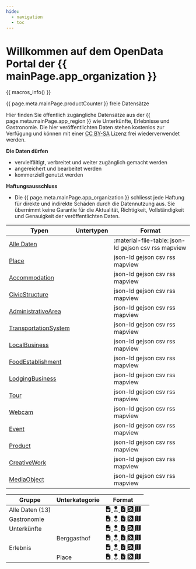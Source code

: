 ```yaml
---
hide:
  - navigation
  - toc
---
```


# Willkommen auf dem OpenData Portal der {{ mainPage.app_organization }}

{{ macros_info() }}

{{ page.meta.mainPage.productCounter }} freie Datensätze

Hier finden Sie öffentlich zugängliche Datensätze aus der {{ page.meta.mainPage.app_region }} wie Unterkünfte, Erlebnisse und Gastronomie. Die hier veröffentlichten Daten stehen kostenlos zur Verfügung und können mit einer [CC BY-SA](https://creativecommons.org/licenses/by-sa/4.0/deed.de) Lizenz frei wiederverwendet werden.

**Die Daten dürfen**

- vervielfältigt, verbreitet und weiter zugänglich gemacht werden
- angereichert und bearbeitet werden
- kommerziell genutzt werden

**Haftungsausschluss**

- Die {{ page.meta.mainPage.app_organization }} schliesst jede Haftung für direkte und indirekte Schäden durch die Datennutzung aus. Sie übernimmt keine Garantie für die Aktualität, Richtigkeit, Vollständigkeit und Genauigkeit der veröffentlichten Daten.

| Typen       | Untertypen | Format                         |
| ----------- | ---------- | ------------------------------ |
| [Alle Daten](/api/products.json)  			|            | :material-file-table: json-ld gejson csv rss mapview |
| [Place](/api/Place.json) 						|            | json-ld gejson csv rss mapview |
| [Accommodation](/api/Accommodation.json)      |  			| json-ld gejson csv rss mapview |
| [CivicStructure](/api/CivicStructure.json) 	|            | json-ld gejson csv rss mapview |
| [AdministrativeArea](/api/AdministrativeArea.json)    |       	| json-ld gejson csv rss mapview |
| [TransportationSystem](/api/TransportationSystem.json)    |       	| json-ld gejson csv rss mapview |
| [LocalBusiness](/api/LocalBusiness.json)    |       	| json-ld gejson csv rss mapview |
| [FoodEstablishment](/api/FoodEstablishment.json)    |       	| json-ld gejson csv rss mapview |
| [LodgingBusiness](/api/LodgingBusiness.json)    |       	| json-ld gejson csv rss mapview |
| [Tour](/api/Tour.json)    |       	| json-ld gejson csv rss mapview |
| [Webcam](/api/Webcam.json)    |       	| json-ld gejson csv rss mapview |
| [Event](/api/Event.json)    |       	| json-ld gejson csv rss mapview |
| [Product](/api/Product.json)    |       	| json-ld gejson csv rss mapview |
| [CreativeWork](/api/CreativeWork.json)    |       	| json-ld gejson csv rss mapview |
| [MediaObject](/api/MediaObject.json)    |       	| json-ld gejson csv rss mapview |

<div class="table-responsive">
					<table class="table">
						<thead>
							<tr>
								<th>Gruppe</th>
								<th>Unterkategorie</th>
								<th>Format</th>
							</tr>
						</thead>
						<tbody>
							<tr>
								<td>Alle Daten (13)</td>
								<td></td>
								<td>
									<a href="/api/products.json" class="btn btn-primary btn-sm" data-bs-toggle="tooltip" data-bss-tooltip="" type="button" title="" data-bs-original-title="json-ld">
										<svg xmlns="http://www.w3.org/2000/svg" width="1em" height="1em" fill="currentColor" viewBox="0 0 16 16" class="bi bi-file-earmark-spreadsheet-fill" title="json-ld">
											<path d="M9.293 0H4a2 2 0 0 0-2 2v12a2 2 0 0 0 2 2h8a2 2 0 0 0 2-2V4.707A1 1 0 0 0 13.707 4L10 .293A1 1 0 0 0 9.293 0zM9.5 3.5v-2l3 3h-2a1 1 0 0 1-1-1zM3 9h10v1h-3v2h3v1h-3v2H9v-2H6v2H5v-2H3v-1h2v-2H3V9z"></path>
										</svg>
									</a>
									<a href="/api/products.geojson" class="btn btn-primary btn-sm" data-bs-toggle="tooltip" data-bss-tooltip="" type="button" title="" data-bs-original-title="geojson">
										<svg xmlns="http://www.w3.org/2000/svg" width="1em" height="1em" fill="currentColor" viewBox="0 0 16 16" class="bi bi-geo-fill" title="geojson">
											<path fill-rule="evenodd" d="M4 4a4 4 0 1 1 4.5 3.969V13.5a.5.5 0 0 1-1 0V7.97A4 4 0 0 1 4 3.999zm2.493 8.574a.5.5 0 0 1-.411.575c-.712.118-1.28.295-1.655.493a1.319 1.319 0 0 0-.37.265.301.301 0 0 0-.057.09V14l.002.008a.147.147 0 0 0 .016.033.617.617 0 0 0 .145.15c.165.13.435.27.813.395.751.25 1.82.414 3.024.414s2.273-.163 3.024-.414c.378-.126.648-.265.813-.395a.619.619 0 0 0 .146-.15.148.148 0 0 0 .015-.033L12 14v-.004a.301.301 0 0 0-.057-.09 1.318 1.318 0 0 0-.37-.264c-.376-.198-.943-.375-1.655-.493a.5.5 0 1 1 .164-.986c.77.127 1.452.328 1.957.594C12.5 13 13 13.4 13 14c0 .426-.26.752-.544.977-.29.228-.68.413-1.116.558-.878.293-2.059.465-3.34.465-1.281 0-2.462-.172-3.34-.465-.436-.145-.826-.33-1.116-.558C3.26 14.752 3 14.426 3 14c0-.599.5-1 .961-1.243.505-.266 1.187-.467 1.957-.594a.5.5 0 0 1 .575.411z"></path>
										</svg>
									</a>
									<a href="/api/products.csv" class="btn btn-primary btn-sm" data-bs-toggle="tooltip" data-bss-tooltip="" type="button" title="" data-bs-original-title="csv">
										<svg xmlns="http://www.w3.org/2000/svg" width="1em" height="1em" fill="currentColor" viewBox="0 0 16 16" class="bi bi-file-earmark-excel-fill" title="csv">
											<path d="M9.293 0H4a2 2 0 0 0-2 2v12a2 2 0 0 0 2 2h8a2 2 0 0 0 2-2V4.707A1 1 0 0 0 13.707 4L10 .293A1 1 0 0 0 9.293 0zM9.5 3.5v-2l3 3h-2a1 1 0 0 1-1-1zM5.884 6.68 8 9.219l2.116-2.54a.5.5 0 1 1 .768.641L8.651 10l2.233 2.68a.5.5 0 0 1-.768.64L8 10.781l-2.116 2.54a.5.5 0 0 1-.768-.641L7.349 10 5.116 7.32a.5.5 0 1 1 .768-.64z"></path>
										</svg>
									</a>
									<a href="/api/products.rss" class="btn btn-primary btn-sm" data-bs-toggle="tooltip" data-bss-tooltip="" type="button" title="" data-bs-original-title="rss">
										<svg xmlns="http://www.w3.org/2000/svg" width="1em" height="1em" fill="currentColor" viewBox="0 0 16 16" class="bi bi-rss-fill" title="rss">
											<path d="M2 0a2 2 0 0 0-2 2v12a2 2 0 0 0 2 2h12a2 2 0 0 0 2-2V2a2 2 0 0 0-2-2H2zm1.5 2.5c5.523 0 10 4.477 10 10a1 1 0 1 1-2 0 8 8 0 0 0-8-8 1 1 0 0 1 0-2zm0 4a6 6 0 0 1 6 6 1 1 0 1 1-2 0 4 4 0 0 0-4-4 1 1 0 0 1 0-2zm.5 7a1.5 1.5 0 1 1 0-3 1.5 1.5 0 0 1 0 3z"></path>
										</svg>
									</a>
									<a href="/api/products.map" class="btn btn-secondary btn-sm" data-bs-toggle="tooltip" data-bss-tooltip="" type="button" title="" data-bs-original-title="mapview">
										<svg xmlns="http://www.w3.org/2000/svg" width="1em" height="1em" fill="currentColor" viewBox="0 0 16 16" class="bi bi-map-fill" title="mapview">
											<path fill-rule="evenodd" d="M16 .5a.5.5 0 0 0-.598-.49L10.5.99 5.598.01a.5.5 0 0 0-.196 0l-5 1A.5.5 0 0 0 0 1.5v14a.5.5 0 0 0 .598.49l4.902-.98 4.902.98a.502.502 0 0 0 .196 0l5-1A.5.5 0 0 0 16 14.5V.5zM5 14.09V1.11l.5-.1.5.1v12.98l-.402-.08a.498.498 0 0 0-.196 0L5 14.09zm5 .8V1.91l.402.08a.5.5 0 0 0 .196 0L11 1.91v12.98l-.5.1-.5-.1z"></path>
										</svg>
									</a>
								</td>
								<td></td>
							</tr>
              							<tr>
								<td>Gastronomie</td>
                <td></td>
								<td><a href="/api/category/ziggy_gastronomie" class="btn btn-primary btn-sm" data-bs-toggle="tooltip" data-bss-tooltip="" type="button" title="" data-bs-original-title="json-ld">
	<svg xmlns="http://www.w3.org/2000/svg" width="1em" height="1em" fill="currentColor" viewBox="0 0 16 16" class="bi bi-file-earmark-spreadsheet-fill" title="json-ld">
		<path d="M9.293 0H4a2 2 0 0 0-2 2v12a2 2 0 0 0 2 2h8a2 2 0 0 0 2-2V4.707A1 1 0 0 0 13.707 4L10 .293A1 1 0 0 0 9.293 0zM9.5 3.5v-2l3 3h-2a1 1 0 0 1-1-1zM3 9h10v1h-3v2h3v1h-3v2H9v-2H6v2H5v-2H3v-1h2v-2H3V9z"></path>
	</svg>
</a>
<a href="/api/category/ziggy_gastronomie.geojson" class="btn btn-primary btn-sm" data-bs-toggle="tooltip" data-bss-tooltip="" type="button" title="" data-bs-original-title="geojson">
	<svg xmlns="http://www.w3.org/2000/svg" width="1em" height="1em" fill="currentColor" viewBox="0 0 16 16" class="bi bi-geo-fill" title="geojson">
		<path fill-rule="evenodd" d="M4 4a4 4 0 1 1 4.5 3.969V13.5a.5.5 0 0 1-1 0V7.97A4 4 0 0 1 4 3.999zm2.493 8.574a.5.5 0 0 1-.411.575c-.712.118-1.28.295-1.655.493a1.319 1.319 0 0 0-.37.265.301.301 0 0 0-.057.09V14l.002.008a.147.147 0 0 0 .016.033.617.617 0 0 0 .145.15c.165.13.435.27.813.395.751.25 1.82.414 3.024.414s2.273-.163 3.024-.414c.378-.126.648-.265.813-.395a.619.619 0 0 0 .146-.15.148.148 0 0 0 .015-.033L12 14v-.004a.301.301 0 0 0-.057-.09 1.318 1.318 0 0 0-.37-.264c-.376-.198-.943-.375-1.655-.493a.5.5 0 1 1 .164-.986c.77.127 1.452.328 1.957.594C12.5 13 13 13.4 13 14c0 .426-.26.752-.544.977-.29.228-.68.413-1.116.558-.878.293-2.059.465-3.34.465-1.281 0-2.462-.172-3.34-.465-.436-.145-.826-.33-1.116-.558C3.26 14.752 3 14.426 3 14c0-.599.5-1 .961-1.243.505-.266 1.187-.467 1.957-.594a.5.5 0 0 1 .575.411z"></path>
	</svg>
</a>
<a href="/api/category/ziggy_gastronomie.csv" class="btn btn-primary btn-sm" data-bs-toggle="tooltip" data-bss-tooltip="" type="button" title="" data-bs-original-title="csv">
	<svg xmlns="http://www.w3.org/2000/svg" width="1em" height="1em" fill="currentColor" viewBox="0 0 16 16" class="bi bi-file-earmark-excel-fill" title="csv">
		<path d="M9.293 0H4a2 2 0 0 0-2 2v12a2 2 0 0 0 2 2h8a2 2 0 0 0 2-2V4.707A1 1 0 0 0 13.707 4L10 .293A1 1 0 0 0 9.293 0zM9.5 3.5v-2l3 3h-2a1 1 0 0 1-1-1zM5.884 6.68 8 9.219l2.116-2.54a.5.5 0 1 1 .768.641L8.651 10l2.233 2.68a.5.5 0 0 1-.768.64L8 10.781l-2.116 2.54a.5.5 0 0 1-.768-.641L7.349 10 5.116 7.32a.5.5 0 1 1 .768-.64z"></path>
	</svg>
</a>
<a href="/api/category/ziggy_gastronomie.rss" class="btn btn-primary btn-sm" data-bs-toggle="tooltip" data-bss-tooltip="" type="button" title="" data-bs-original-title="rss">
	<svg xmlns="http://www.w3.org/2000/svg" width="1em" height="1em" fill="currentColor" viewBox="0 0 16 16" class="bi bi-rss-fill" title="rss">
		<path d="M2 0a2 2 0 0 0-2 2v12a2 2 0 0 0 2 2h12a2 2 0 0 0 2-2V2a2 2 0 0 0-2-2H2zm1.5 2.5c5.523 0 10 4.477 10 10a1 1 0 1 1-2 0 8 8 0 0 0-8-8 1 1 0 0 1 0-2zm0 4a6 6 0 0 1 6 6 1 1 0 1 1-2 0 4 4 0 0 0-4-4 1 1 0 0 1 0-2zm.5 7a1.5 1.5 0 1 1 0-3 1.5 1.5 0 0 1 0 3z"></path>
	</svg>
</a>
<a href="/api/category/ziggy_gastronomie.map" class="btn btn-secondary btn-sm" data-bs-toggle="tooltip" data-bss-tooltip="" type="button" title="" data-bs-original-title="mapview">
	<svg xmlns="http://www.w3.org/2000/svg" width="1em" height="1em" fill="currentColor" viewBox="0 0 16 16" class="bi bi-map-fill" title="mapview">
		<path fill-rule="evenodd" d="M16 .5a.5.5 0 0 0-.598-.49L10.5.99 5.598.01a.5.5 0 0 0-.196 0l-5 1A.5.5 0 0 0 0 1.5v14a.5.5 0 0 0 .598.49l4.902-.98 4.902.98a.502.502 0 0 0 .196 0l5-1A.5.5 0 0 0 16 14.5V.5zM5 14.09V1.11l.5-.1.5.1v12.98l-.402-.08a.498.498 0 0 0-.196 0L5 14.09zm5 .8V1.91l.402.08a.5.5 0 0 0 .196 0L11 1.91v12.98l-.5.1-.5-.1z"></path>
	</svg>
</a>
</td>
							</tr>
              	          							<tr>
								<td>Unterkünfte</td>
                <td></td>
								<td><a href="/api/category/ziggy_unterkuenfte" class="btn btn-primary btn-sm" data-bs-toggle="tooltip" data-bss-tooltip="" type="button" title="" data-bs-original-title="json-ld">
	<svg xmlns="http://www.w3.org/2000/svg" width="1em" height="1em" fill="currentColor" viewBox="0 0 16 16" class="bi bi-file-earmark-spreadsheet-fill" title="json-ld">
		<path d="M9.293 0H4a2 2 0 0 0-2 2v12a2 2 0 0 0 2 2h8a2 2 0 0 0 2-2V4.707A1 1 0 0 0 13.707 4L10 .293A1 1 0 0 0 9.293 0zM9.5 3.5v-2l3 3h-2a1 1 0 0 1-1-1zM3 9h10v1h-3v2h3v1h-3v2H9v-2H6v2H5v-2H3v-1h2v-2H3V9z"></path>
	</svg>
</a>
<a href="/api/category/ziggy_unterkuenfte.geojson" class="btn btn-primary btn-sm" data-bs-toggle="tooltip" data-bss-tooltip="" type="button" title="" data-bs-original-title="geojson">
	<svg xmlns="http://www.w3.org/2000/svg" width="1em" height="1em" fill="currentColor" viewBox="0 0 16 16" class="bi bi-geo-fill" title="geojson">
		<path fill-rule="evenodd" d="M4 4a4 4 0 1 1 4.5 3.969V13.5a.5.5 0 0 1-1 0V7.97A4 4 0 0 1 4 3.999zm2.493 8.574a.5.5 0 0 1-.411.575c-.712.118-1.28.295-1.655.493a1.319 1.319 0 0 0-.37.265.301.301 0 0 0-.057.09V14l.002.008a.147.147 0 0 0 .016.033.617.617 0 0 0 .145.15c.165.13.435.27.813.395.751.25 1.82.414 3.024.414s2.273-.163 3.024-.414c.378-.126.648-.265.813-.395a.619.619 0 0 0 .146-.15.148.148 0 0 0 .015-.033L12 14v-.004a.301.301 0 0 0-.057-.09 1.318 1.318 0 0 0-.37-.264c-.376-.198-.943-.375-1.655-.493a.5.5 0 1 1 .164-.986c.77.127 1.452.328 1.957.594C12.5 13 13 13.4 13 14c0 .426-.26.752-.544.977-.29.228-.68.413-1.116.558-.878.293-2.059.465-3.34.465-1.281 0-2.462-.172-3.34-.465-.436-.145-.826-.33-1.116-.558C3.26 14.752 3 14.426 3 14c0-.599.5-1 .961-1.243.505-.266 1.187-.467 1.957-.594a.5.5 0 0 1 .575.411z"></path>
	</svg>
</a>
<a href="/api/category/ziggy_unterkuenfte.csv" class="btn btn-primary btn-sm" data-bs-toggle="tooltip" data-bss-tooltip="" type="button" title="" data-bs-original-title="csv">
	<svg xmlns="http://www.w3.org/2000/svg" width="1em" height="1em" fill="currentColor" viewBox="0 0 16 16" class="bi bi-file-earmark-excel-fill" title="csv">
		<path d="M9.293 0H4a2 2 0 0 0-2 2v12a2 2 0 0 0 2 2h8a2 2 0 0 0 2-2V4.707A1 1 0 0 0 13.707 4L10 .293A1 1 0 0 0 9.293 0zM9.5 3.5v-2l3 3h-2a1 1 0 0 1-1-1zM5.884 6.68 8 9.219l2.116-2.54a.5.5 0 1 1 .768.641L8.651 10l2.233 2.68a.5.5 0 0 1-.768.64L8 10.781l-2.116 2.54a.5.5 0 0 1-.768-.641L7.349 10 5.116 7.32a.5.5 0 1 1 .768-.64z"></path>
	</svg>
</a>
<a href="/api/category/ziggy_unterkuenfte.rss" class="btn btn-primary btn-sm" data-bs-toggle="tooltip" data-bss-tooltip="" type="button" title="" data-bs-original-title="rss">
	<svg xmlns="http://www.w3.org/2000/svg" width="1em" height="1em" fill="currentColor" viewBox="0 0 16 16" class="bi bi-rss-fill" title="rss">
		<path d="M2 0a2 2 0 0 0-2 2v12a2 2 0 0 0 2 2h12a2 2 0 0 0 2-2V2a2 2 0 0 0-2-2H2zm1.5 2.5c5.523 0 10 4.477 10 10a1 1 0 1 1-2 0 8 8 0 0 0-8-8 1 1 0 0 1 0-2zm0 4a6 6 0 0 1 6 6 1 1 0 1 1-2 0 4 4 0 0 0-4-4 1 1 0 0 1 0-2zm.5 7a1.5 1.5 0 1 1 0-3 1.5 1.5 0 0 1 0 3z"></path>
	</svg>
</a>
<a href="/api/category/ziggy_unterkuenfte.map" class="btn btn-secondary btn-sm" data-bs-toggle="tooltip" data-bss-tooltip="" type="button" title="" data-bs-original-title="mapview">
	<svg xmlns="http://www.w3.org/2000/svg" width="1em" height="1em" fill="currentColor" viewBox="0 0 16 16" class="bi bi-map-fill" title="mapview">
		<path fill-rule="evenodd" d="M16 .5a.5.5 0 0 0-.598-.49L10.5.99 5.598.01a.5.5 0 0 0-.196 0l-5 1A.5.5 0 0 0 0 1.5v14a.5.5 0 0 0 .598.49l4.902-.98 4.902.98a.502.502 0 0 0 .196 0l5-1A.5.5 0 0 0 16 14.5V.5zM5 14.09V1.11l.5-.1.5.1v12.98l-.402-.08a.498.498 0 0 0-.196 0L5 14.09zm5 .8V1.91l.402.08a.5.5 0 0 0 .196 0L11 1.91v12.98l-.5.1-.5-.1z"></path>
	</svg>
</a>
</td>
							</tr>
              							<tr>
								<td></td>
								<td>Berggasthof</td>
								<td><a href="/api/category/ziggy_mountain_inns" class="btn btn-primary btn-sm" data-bs-toggle="tooltip" data-bss-tooltip="" type="button" title="" data-bs-original-title="json-ld">
	<svg xmlns="http://www.w3.org/2000/svg" width="1em" height="1em" fill="currentColor" viewBox="0 0 16 16" class="bi bi-file-earmark-spreadsheet-fill" title="json-ld">
		<path d="M9.293 0H4a2 2 0 0 0-2 2v12a2 2 0 0 0 2 2h8a2 2 0 0 0 2-2V4.707A1 1 0 0 0 13.707 4L10 .293A1 1 0 0 0 9.293 0zM9.5 3.5v-2l3 3h-2a1 1 0 0 1-1-1zM3 9h10v1h-3v2h3v1h-3v2H9v-2H6v2H5v-2H3v-1h2v-2H3V9z"></path>
	</svg>
</a>
<a href="/api/category/ziggy_mountain_inns.geojson" class="btn btn-primary btn-sm" data-bs-toggle="tooltip" data-bss-tooltip="" type="button" title="" data-bs-original-title="geojson">
	<svg xmlns="http://www.w3.org/2000/svg" width="1em" height="1em" fill="currentColor" viewBox="0 0 16 16" class="bi bi-geo-fill" title="geojson">
		<path fill-rule="evenodd" d="M4 4a4 4 0 1 1 4.5 3.969V13.5a.5.5 0 0 1-1 0V7.97A4 4 0 0 1 4 3.999zm2.493 8.574a.5.5 0 0 1-.411.575c-.712.118-1.28.295-1.655.493a1.319 1.319 0 0 0-.37.265.301.301 0 0 0-.057.09V14l.002.008a.147.147 0 0 0 .016.033.617.617 0 0 0 .145.15c.165.13.435.27.813.395.751.25 1.82.414 3.024.414s2.273-.163 3.024-.414c.378-.126.648-.265.813-.395a.619.619 0 0 0 .146-.15.148.148 0 0 0 .015-.033L12 14v-.004a.301.301 0 0 0-.057-.09 1.318 1.318 0 0 0-.37-.264c-.376-.198-.943-.375-1.655-.493a.5.5 0 1 1 .164-.986c.77.127 1.452.328 1.957.594C12.5 13 13 13.4 13 14c0 .426-.26.752-.544.977-.29.228-.68.413-1.116.558-.878.293-2.059.465-3.34.465-1.281 0-2.462-.172-3.34-.465-.436-.145-.826-.33-1.116-.558C3.26 14.752 3 14.426 3 14c0-.599.5-1 .961-1.243.505-.266 1.187-.467 1.957-.594a.5.5 0 0 1 .575.411z"></path>
	</svg>
</a>
<a href="/api/category/ziggy_mountain_inns.csv" class="btn btn-primary btn-sm" data-bs-toggle="tooltip" data-bss-tooltip="" type="button" title="" data-bs-original-title="csv">
	<svg xmlns="http://www.w3.org/2000/svg" width="1em" height="1em" fill="currentColor" viewBox="0 0 16 16" class="bi bi-file-earmark-excel-fill" title="csv">
		<path d="M9.293 0H4a2 2 0 0 0-2 2v12a2 2 0 0 0 2 2h8a2 2 0 0 0 2-2V4.707A1 1 0 0 0 13.707 4L10 .293A1 1 0 0 0 9.293 0zM9.5 3.5v-2l3 3h-2a1 1 0 0 1-1-1zM5.884 6.68 8 9.219l2.116-2.54a.5.5 0 1 1 .768.641L8.651 10l2.233 2.68a.5.5 0 0 1-.768.64L8 10.781l-2.116 2.54a.5.5 0 0 1-.768-.641L7.349 10 5.116 7.32a.5.5 0 1 1 .768-.64z"></path>
	</svg>
</a>
<a href="/api/category/ziggy_mountain_inns.rss" class="btn btn-primary btn-sm" data-bs-toggle="tooltip" data-bss-tooltip="" type="button" title="" data-bs-original-title="rss">
	<svg xmlns="http://www.w3.org/2000/svg" width="1em" height="1em" fill="currentColor" viewBox="0 0 16 16" class="bi bi-rss-fill" title="rss">
		<path d="M2 0a2 2 0 0 0-2 2v12a2 2 0 0 0 2 2h12a2 2 0 0 0 2-2V2a2 2 0 0 0-2-2H2zm1.5 2.5c5.523 0 10 4.477 10 10a1 1 0 1 1-2 0 8 8 0 0 0-8-8 1 1 0 0 1 0-2zm0 4a6 6 0 0 1 6 6 1 1 0 1 1-2 0 4 4 0 0 0-4-4 1 1 0 0 1 0-2zm.5 7a1.5 1.5 0 1 1 0-3 1.5 1.5 0 0 1 0 3z"></path>
	</svg>
</a>
<a href="/api/category/ziggy_mountain_inns.map" class="btn btn-secondary btn-sm" data-bs-toggle="tooltip" data-bss-tooltip="" type="button" title="" data-bs-original-title="mapview">
	<svg xmlns="http://www.w3.org/2000/svg" width="1em" height="1em" fill="currentColor" viewBox="0 0 16 16" class="bi bi-map-fill" title="mapview">
		<path fill-rule="evenodd" d="M16 .5a.5.5 0 0 0-.598-.49L10.5.99 5.598.01a.5.5 0 0 0-.196 0l-5 1A.5.5 0 0 0 0 1.5v14a.5.5 0 0 0 .598.49l4.902-.98 4.902.98a.502.502 0 0 0 .196 0l5-1A.5.5 0 0 0 16 14.5V.5zM5 14.09V1.11l.5-.1.5.1v12.98l-.402-.08a.498.498 0 0 0-.196 0L5 14.09zm5 .8V1.91l.402.08a.5.5 0 0 0 .196 0L11 1.91v12.98l-.5.1-.5-.1z"></path>
	</svg>
</a>
</td>
							</tr>
              	          							<tr>
								<td>Erlebnis</td>
                <td></td>
								<td><a href="/api/category/ziggy_erlebnis" class="btn btn-primary btn-sm" data-bs-toggle="tooltip" data-bss-tooltip="" type="button" title="" data-bs-original-title="json-ld">
	<svg xmlns="http://www.w3.org/2000/svg" width="1em" height="1em" fill="currentColor" viewBox="0 0 16 16" class="bi bi-file-earmark-spreadsheet-fill" title="json-ld">
		<path d="M9.293 0H4a2 2 0 0 0-2 2v12a2 2 0 0 0 2 2h8a2 2 0 0 0 2-2V4.707A1 1 0 0 0 13.707 4L10 .293A1 1 0 0 0 9.293 0zM9.5 3.5v-2l3 3h-2a1 1 0 0 1-1-1zM3 9h10v1h-3v2h3v1h-3v2H9v-2H6v2H5v-2H3v-1h2v-2H3V9z"></path>
	</svg>
</a>
<a href="/api/category/ziggy_erlebnis.geojson" class="btn btn-primary btn-sm" data-bs-toggle="tooltip" data-bss-tooltip="" type="button" title="" data-bs-original-title="geojson">
	<svg xmlns="http://www.w3.org/2000/svg" width="1em" height="1em" fill="currentColor" viewBox="0 0 16 16" class="bi bi-geo-fill" title="geojson">
		<path fill-rule="evenodd" d="M4 4a4 4 0 1 1 4.5 3.969V13.5a.5.5 0 0 1-1 0V7.97A4 4 0 0 1 4 3.999zm2.493 8.574a.5.5 0 0 1-.411.575c-.712.118-1.28.295-1.655.493a1.319 1.319 0 0 0-.37.265.301.301 0 0 0-.057.09V14l.002.008a.147.147 0 0 0 .016.033.617.617 0 0 0 .145.15c.165.13.435.27.813.395.751.25 1.82.414 3.024.414s2.273-.163 3.024-.414c.378-.126.648-.265.813-.395a.619.619 0 0 0 .146-.15.148.148 0 0 0 .015-.033L12 14v-.004a.301.301 0 0 0-.057-.09 1.318 1.318 0 0 0-.37-.264c-.376-.198-.943-.375-1.655-.493a.5.5 0 1 1 .164-.986c.77.127 1.452.328 1.957.594C12.5 13 13 13.4 13 14c0 .426-.26.752-.544.977-.29.228-.68.413-1.116.558-.878.293-2.059.465-3.34.465-1.281 0-2.462-.172-3.34-.465-.436-.145-.826-.33-1.116-.558C3.26 14.752 3 14.426 3 14c0-.599.5-1 .961-1.243.505-.266 1.187-.467 1.957-.594a.5.5 0 0 1 .575.411z"></path>
	</svg>
</a>
<a href="/api/category/ziggy_erlebnis.csv" class="btn btn-primary btn-sm" data-bs-toggle="tooltip" data-bss-tooltip="" type="button" title="" data-bs-original-title="csv">
	<svg xmlns="http://www.w3.org/2000/svg" width="1em" height="1em" fill="currentColor" viewBox="0 0 16 16" class="bi bi-file-earmark-excel-fill" title="csv">
		<path d="M9.293 0H4a2 2 0 0 0-2 2v12a2 2 0 0 0 2 2h8a2 2 0 0 0 2-2V4.707A1 1 0 0 0 13.707 4L10 .293A1 1 0 0 0 9.293 0zM9.5 3.5v-2l3 3h-2a1 1 0 0 1-1-1zM5.884 6.68 8 9.219l2.116-2.54a.5.5 0 1 1 .768.641L8.651 10l2.233 2.68a.5.5 0 0 1-.768.64L8 10.781l-2.116 2.54a.5.5 0 0 1-.768-.641L7.349 10 5.116 7.32a.5.5 0 1 1 .768-.64z"></path>
	</svg>
</a>
<a href="/api/category/ziggy_erlebnis.rss" class="btn btn-primary btn-sm" data-bs-toggle="tooltip" data-bss-tooltip="" type="button" title="" data-bs-original-title="rss">
	<svg xmlns="http://www.w3.org/2000/svg" width="1em" height="1em" fill="currentColor" viewBox="0 0 16 16" class="bi bi-rss-fill" title="rss">
		<path d="M2 0a2 2 0 0 0-2 2v12a2 2 0 0 0 2 2h12a2 2 0 0 0 2-2V2a2 2 0 0 0-2-2H2zm1.5 2.5c5.523 0 10 4.477 10 10a1 1 0 1 1-2 0 8 8 0 0 0-8-8 1 1 0 0 1 0-2zm0 4a6 6 0 0 1 6 6 1 1 0 1 1-2 0 4 4 0 0 0-4-4 1 1 0 0 1 0-2zm.5 7a1.5 1.5 0 1 1 0-3 1.5 1.5 0 0 1 0 3z"></path>
	</svg>
</a>
<a href="/api/category/ziggy_erlebnis.map" class="btn btn-secondary btn-sm" data-bs-toggle="tooltip" data-bss-tooltip="" type="button" title="" data-bs-original-title="mapview">
	<svg xmlns="http://www.w3.org/2000/svg" width="1em" height="1em" fill="currentColor" viewBox="0 0 16 16" class="bi bi-map-fill" title="mapview">
		<path fill-rule="evenodd" d="M16 .5a.5.5 0 0 0-.598-.49L10.5.99 5.598.01a.5.5 0 0 0-.196 0l-5 1A.5.5 0 0 0 0 1.5v14a.5.5 0 0 0 .598.49l4.902-.98 4.902.98a.502.502 0 0 0 .196 0l5-1A.5.5 0 0 0 16 14.5V.5zM5 14.09V1.11l.5-.1.5.1v12.98l-.402-.08a.498.498 0 0 0-.196 0L5 14.09zm5 .8V1.91l.402.08a.5.5 0 0 0 .196 0L11 1.91v12.98l-.5.1-.5-.1z"></path>
	</svg>
</a>
</td>
							</tr>
              							<tr>
								<td></td>
								<td>Place</td>
								<td><a href="/api/category/place_li" class="btn btn-primary btn-sm" data-bs-toggle="tooltip" data-bss-tooltip="" type="button" title="" data-bs-original-title="json-ld">
	<svg xmlns="http://www.w3.org/2000/svg" width="1em" height="1em" fill="currentColor" viewBox="0 0 16 16" class="bi bi-file-earmark-spreadsheet-fill" title="json-ld">
		<path d="M9.293 0H4a2 2 0 0 0-2 2v12a2 2 0 0 0 2 2h8a2 2 0 0 0 2-2V4.707A1 1 0 0 0 13.707 4L10 .293A1 1 0 0 0 9.293 0zM9.5 3.5v-2l3 3h-2a1 1 0 0 1-1-1zM3 9h10v1h-3v2h3v1h-3v2H9v-2H6v2H5v-2H3v-1h2v-2H3V9z"></path>
	</svg>
</a>
<a href="/api/category/place_li.geojson" class="btn btn-primary btn-sm" data-bs-toggle="tooltip" data-bss-tooltip="" type="button" title="" data-bs-original-title="geojson">
	<svg xmlns="http://www.w3.org/2000/svg" width="1em" height="1em" fill="currentColor" viewBox="0 0 16 16" class="bi bi-geo-fill" title="geojson">
		<path fill-rule="evenodd" d="M4 4a4 4 0 1 1 4.5 3.969V13.5a.5.5 0 0 1-1 0V7.97A4 4 0 0 1 4 3.999zm2.493 8.574a.5.5 0 0 1-.411.575c-.712.118-1.28.295-1.655.493a1.319 1.319 0 0 0-.37.265.301.301 0 0 0-.057.09V14l.002.008a.147.147 0 0 0 .016.033.617.617 0 0 0 .145.15c.165.13.435.27.813.395.751.25 1.82.414 3.024.414s2.273-.163 3.024-.414c.378-.126.648-.265.813-.395a.619.619 0 0 0 .146-.15.148.148 0 0 0 .015-.033L12 14v-.004a.301.301 0 0 0-.057-.09 1.318 1.318 0 0 0-.37-.264c-.376-.198-.943-.375-1.655-.493a.5.5 0 1 1 .164-.986c.77.127 1.452.328 1.957.594C12.5 13 13 13.4 13 14c0 .426-.26.752-.544.977-.29.228-.68.413-1.116.558-.878.293-2.059.465-3.34.465-1.281 0-2.462-.172-3.34-.465-.436-.145-.826-.33-1.116-.558C3.26 14.752 3 14.426 3 14c0-.599.5-1 .961-1.243.505-.266 1.187-.467 1.957-.594a.5.5 0 0 1 .575.411z"></path>
	</svg>
</a>
<a href="/api/category/place_li.csv" class="btn btn-primary btn-sm" data-bs-toggle="tooltip" data-bss-tooltip="" type="button" title="" data-bs-original-title="csv">
	<svg xmlns="http://www.w3.org/2000/svg" width="1em" height="1em" fill="currentColor" viewBox="0 0 16 16" class="bi bi-file-earmark-excel-fill" title="csv">
		<path d="M9.293 0H4a2 2 0 0 0-2 2v12a2 2 0 0 0 2 2h8a2 2 0 0 0 2-2V4.707A1 1 0 0 0 13.707 4L10 .293A1 1 0 0 0 9.293 0zM9.5 3.5v-2l3 3h-2a1 1 0 0 1-1-1zM5.884 6.68 8 9.219l2.116-2.54a.5.5 0 1 1 .768.641L8.651 10l2.233 2.68a.5.5 0 0 1-.768.64L8 10.781l-2.116 2.54a.5.5 0 0 1-.768-.641L7.349 10 5.116 7.32a.5.5 0 1 1 .768-.64z"></path>
	</svg>
</a>
<a href="/api/category/place_li.rss" class="btn btn-primary btn-sm" data-bs-toggle="tooltip" data-bss-tooltip="" type="button" title="" data-bs-original-title="rss">
	<svg xmlns="http://www.w3.org/2000/svg" width="1em" height="1em" fill="currentColor" viewBox="0 0 16 16" class="bi bi-rss-fill" title="rss">
		<path d="M2 0a2 2 0 0 0-2 2v12a2 2 0 0 0 2 2h12a2 2 0 0 0 2-2V2a2 2 0 0 0-2-2H2zm1.5 2.5c5.523 0 10 4.477 10 10a1 1 0 1 1-2 0 8 8 0 0 0-8-8 1 1 0 0 1 0-2zm0 4a6 6 0 0 1 6 6 1 1 0 1 1-2 0 4 4 0 0 0-4-4 1 1 0 0 1 0-2zm.5 7a1.5 1.5 0 1 1 0-3 1.5 1.5 0 0 1 0 3z"></path>
	</svg>
</a>
<a href="/api/category/place_li.map" class="btn btn-secondary btn-sm" data-bs-toggle="tooltip" data-bss-tooltip="" type="button" title="" data-bs-original-title="mapview">
	<svg xmlns="http://www.w3.org/2000/svg" width="1em" height="1em" fill="currentColor" viewBox="0 0 16 16" class="bi bi-map-fill" title="mapview">
		<path fill-rule="evenodd" d="M16 .5a.5.5 0 0 0-.598-.49L10.5.99 5.598.01a.5.5 0 0 0-.196 0l-5 1A.5.5 0 0 0 0 1.5v14a.5.5 0 0 0 .598.49l4.902-.98 4.902.98a.502.502 0 0 0 .196 0l5-1A.5.5 0 0 0 16 14.5V.5zM5 14.09V1.11l.5-.1.5.1v12.98l-.402-.08a.498.498 0 0 0-.196 0L5 14.09zm5 .8V1.91l.402.08a.5.5 0 0 0 .196 0L11 1.91v12.98l-.5.1-.5-.1z"></path>
	</svg>
</a>
</td>
							</tr>
              	          						</tbody>
					</table>
				</div>
